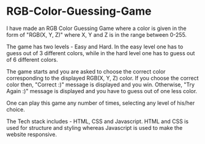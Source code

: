 # RGB-Color-Guessing-Game

I have made an RGB Color Guessing Game where a color is given in the form of "RGB(X, Y, Z)" where X, Y and Z is in the range between 0-255.

The game has two levels - Easy and Hard. In the easy level one has to guess out of 3 different colors, while in the hard level one has to guess out of 6 different colors.

The game starts and you are asked to choose the correct color corresponding to the displayed RGB(X, Y, Z) color. If you choose the correct color then, "Correct :)" message is displayed and you win. Otherwise, "Try Again :)" message is displayed and you have to guess out of one less color.

One can play this game any number of times, selecting any level of his/her choice.

The Tech stack includes - HTML, CSS and Javascript. HTML and CSS is used for structure and styling whereas Javascript is used to make the website responsive.